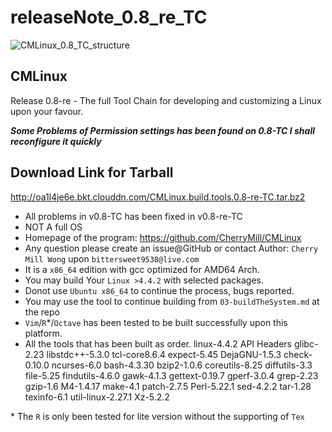 # releaseNote_0.8_re_TC

![CMLinux_0.8_TC_structure](/resources/CMLinux_0.8_TC_structure.png)


## CMLinux
Release 0.8-re - The full Tool Chain for developing and customizing a Linux upon your favour.

***Some Problems of Permission settings has been found on 0.8-TC I shall reconfigure it quickly***

## Download Link for Tarball

http://oa1l4je6e.bkt.clouddn.com/CMLinux.build.tools.0.8-re-TC.tar.bz2

- All problems in v0.8-TC has been fixed in v0.8-re-TC
- NOT A full OS 
- Homepage of the program: https://github.com/CherryMill/CMLinux
- Any question please create an issue@GitHub or contact Author: `Cherry Mill Wong` upon `bittersweet9538@live.com`
- It is a `x86_64` edition with gcc optimized for AMD64 Arch.
- You may build Your `Linux >4.4.2` with selected packages.
- Donot use `Ubuntu x86_64` to continue the process, bugs reported.
- You may use the tool to continue building from `03-buildTheSystem.md` at the repo
- `Vim`/`R`*/`Octave` has been tested to be built successfully upon this platform.
- All the tools that has been built as order.
linux-4.4.2 API Headers
glibc-2.23
libstdc++-5.3.0
tcl-core8.6.4
expect-5.45
DejaGNU-1.5.3
check-0.10.0
ncurses-6.0
bash-4.3.30
bzip2-1.0.6
coreutils-8.25
diffutils-3.3
file-5.25
findutils-4.6.0
gawk-4.1.3
gettext-0.19.7
gperf-3.0.4
grep-2.23
gzip-1.6
M4-1.4.17
make-4.1
patch-2.7.5
Perl-5.22.1
sed-4.2.2
tar-1.28
texinfo-6.1
util-linux-2.27.1
Xz-5.2.2

\* The `R` is only been tested for lite version without the supporting of `Tex`